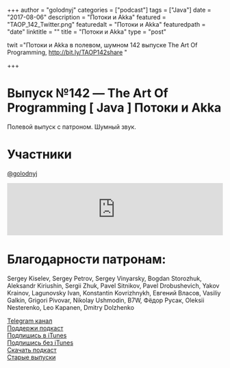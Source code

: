 +++
author = "golodnyj"
categories = ["podcast"]
tags = ["Java"]
date = "2017-08-06"
description = "Потоки и Akka"
featured = "TAOP_142_Twitter.png"
featuredalt = "Потоки и Akka"
featuredpath = "date"
linktitle = ""
title = "Потоки и Akka"
type = "post"

twit ="Потоки и Akka в полевом, шумном 142 выпуске The Art Of Programming, http://bit.ly/TAOP142share "

+++
# Выпуск №142 — The Art Of Programming [ Java ] Потоки и Akka

Полевой выпуск с патроном. Шумный звук.

# Участники
[@golodnyj](https://twitter.com/golodnyj/)  


<iframe title="Выпуск №142 — The Art Of Programming [ Java ] Потоки и Akka" src="https://www.podbean.com/media/player/mcz64-6e4f01?from=usersite&skin=1&share=1&fonts=Helvetica&auto=0&download=1&version=1" height="122" width="100%" style="border: none;" scrolling="no" data-name="pb-iframe-player"></iframe>

# Благодарности патронам: 
Sergey Kiselev, Sergey Petrov, Sergey Vinyarsky, Bogdan Storozhuk, Aleksandr Kiriushin, Sergii Zhuk, Pavel Sitnikov, Pavel Drobushevich, Yakov Krainov, Lagunovsky Ivan, Konstantin Kovrizhnykh, Евгений Власов, Vasiliy Galkin, Grigori Pivovar, Nikolay Ushmodin, B7W, Фёдор Русак, Oleksii Nesterenko, Leo Kapanen, Dmitry Dolzhenko  

[Telegram канал](http://bit.ly/taoplive)  
[Поддержи подкаст](http://bit.ly/TAOPpatron)  
[Подпишись в iTunes](http://bit.ly/TAOPiTunes)  
[Подпишись без iTunes](http://bit.ly/TAOPrss)   
[Скачать подкаст](http://bit.ly/TAOP142mp3)  
[Старые выпуски](http://bit.ly/oldtaop)